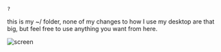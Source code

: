 `?`  
  
this is my ~/ folder, none of my changes to how I use my desktop are that big, but feel free to use anything you want from here.
  
![screen](https://files.catbox.moe/64ncpy.png)  
